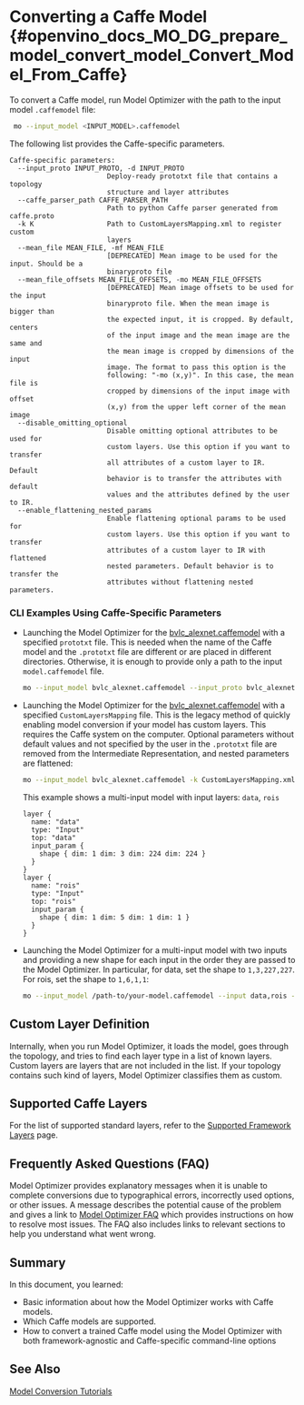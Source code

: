 # Converting a Caffe Model {#openvino_docs_MO_DG_prepare_model_convert_model_Convert_Model_From_Caffe}

<a name="Convert_From_Caffe"></a>To convert a Caffe model, run Model Optimizer with the path to the input model `.caffemodel` file:

```sh
 mo --input_model <INPUT_MODEL>.caffemodel
```

The following list provides the Caffe-specific parameters.

```
Caffe-specific parameters:
  --input_proto INPUT_PROTO, -d INPUT_PROTO
                        Deploy-ready prototxt file that contains a topology
                        structure and layer attributes
  --caffe_parser_path CAFFE_PARSER_PATH
                        Path to python Caffe parser generated from caffe.proto
  -k K                  Path to CustomLayersMapping.xml to register custom
                        layers
  --mean_file MEAN_FILE, -mf MEAN_FILE
                        [DEPRECATED] Mean image to be used for the input. Should be a
                        binaryproto file
  --mean_file_offsets MEAN_FILE_OFFSETS, -mo MEAN_FILE_OFFSETS
                        [DEPRECATED] Mean image offsets to be used for the input
                        binaryproto file. When the mean image is bigger than
                        the expected input, it is cropped. By default, centers
                        of the input image and the mean image are the same and
                        the mean image is cropped by dimensions of the input
                        image. The format to pass this option is the
                        following: "-mo (x,y)". In this case, the mean file is
                        cropped by dimensions of the input image with offset
                        (x,y) from the upper left corner of the mean image
  --disable_omitting_optional
                        Disable omitting optional attributes to be used for
                        custom layers. Use this option if you want to transfer
                        all attributes of a custom layer to IR. Default
                        behavior is to transfer the attributes with default
                        values and the attributes defined by the user to IR.
  --enable_flattening_nested_params
                        Enable flattening optional params to be used for
                        custom layers. Use this option if you want to transfer
                        attributes of a custom layer to IR with flattened
                        nested parameters. Default behavior is to transfer the
                        attributes without flattening nested parameters.
```

### CLI Examples Using Caffe-Specific Parameters

* Launching the Model Optimizer for the [bvlc_alexnet.caffemodel](https://github.com/BVLC/caffe/tree/master/models/bvlc_alexnet) with a specified `prototxt` file. This is needed when the name of the Caffe model and the `.prototxt` file are different or are placed in different directories. Otherwise, it is enough to provide only a path to the input `model.caffemodel` file.
   ```sh
   mo --input_model bvlc_alexnet.caffemodel --input_proto bvlc_alexnet.prototxt
   ```
* Launching the Model Optimizer for the [bvlc_alexnet.caffemodel](https://github.com/BVLC/caffe/tree/master/models/bvlc_alexnet) with a specified `CustomLayersMapping` file. This is the legacy method of quickly enabling model conversion if your model has custom layers. This requires the Caffe system on the computer.
Optional parameters without default values and not specified by the user in the `.prototxt` file are removed from the Intermediate Representation, and nested parameters are flattened:
   ```sh
   mo --input_model bvlc_alexnet.caffemodel -k CustomLayersMapping.xml --disable_omitting_optional --enable_flattening_nested_params
   ```
   This example shows a multi-input model with input layers: `data`, `rois`
   ```
   layer {
     name: "data"
     type: "Input"
     top: "data"
     input_param {
       shape { dim: 1 dim: 3 dim: 224 dim: 224 }
     }
   }
   layer {
     name: "rois"
     type: "Input"
     top: "rois"
     input_param {
       shape { dim: 1 dim: 5 dim: 1 dim: 1 }
     }
   }
   ```

* Launching the Model Optimizer for a multi-input model with two inputs and providing a new shape for each input in the order they are passed to the Model Optimizer. In particular, for data, set the shape to `1,3,227,227`. For rois, set the shape to `1,6,1,1`:
   ```sh
   mo --input_model /path-to/your-model.caffemodel --input data,rois --input_shape (1,3,227,227),[1,6,1,1]
   ```
## Custom Layer Definition

Internally, when you run Model Optimizer, it loads the model, goes through the topology, and tries to find each layer type in a list of known layers. Custom layers are layers that are not included in the list. If your topology contains such kind of layers, Model Optimizer classifies them as custom.

## Supported Caffe Layers
For the list of supported standard layers, refer to the [Supported Framework Layers](../Supported_Frameworks_Layers.md) page.

## Frequently Asked Questions (FAQ)

Model Optimizer provides explanatory messages when it is unable to complete conversions due to typographical errors, incorrectly used options, or other issues. A message describes the potential cause of the problem and gives a link to [Model Optimizer FAQ](../Model_Optimizer_FAQ.md) which provides instructions on how to resolve most issues. The FAQ also includes links to relevant sections to help you understand what went wrong.

## Summary

In this document, you learned:

* Basic information about how the Model Optimizer works with Caffe models.
* Which Caffe models are supported.
* How to convert a trained Caffe model using the Model Optimizer with both framework-agnostic and Caffe-specific command-line options

## See Also
[Model Conversion Tutorials](Convert_Model_Tutorials.md)
